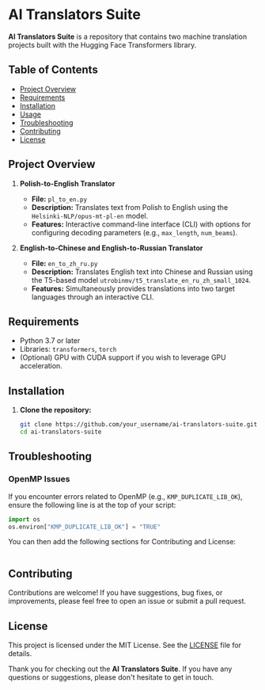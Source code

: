# AI Translators Suite

**AI Translators Suite** is a repository that contains two machine translation projects built with the Hugging Face Transformers library.

## Table of Contents

- [Project Overview](#project-overview)
- [Requirements](#requirements)
- [Installation](#installation)
- [Usage](#usage)
- [Troubleshooting](#troubleshooting)
- [Contributing](#contributing)
- [License](#license)

## Project Overview

1. **Polish-to-English Translator**
   - **File:** `pl_to_en.py`
   - **Description:** Translates text from Polish to English using the `Helsinki-NLP/opus-mt-pl-en` model.
   - **Features:** Interactive command-line interface (CLI) with options for configuring decoding parameters (e.g., `max_length`, `num_beams`).

2. **English-to-Chinese and English-to-Russian Translator**
   - **File:** `en_to_zh_ru.py`
   - **Description:** Translates English text into Chinese and Russian using the T5-based model `utrobinmv/t5_translate_en_ru_zh_small_1024`.
   - **Features:** Simultaneously provides translations into two target languages through an interactive CLI.

## Requirements

- Python 3.7 or later
- Libraries: `transformers`, `torch`
- (Optional) GPU with CUDA support if you wish to leverage GPU acceleration.

## Installation

1. **Clone the repository:**

   ```bash
   git clone https://github.com/your_username/ai-translators-suite.git
   cd ai-translators-suite
   ```
## Troubleshooting

### OpenMP Issues
If you encounter errors related to OpenMP (e.g., `KMP_DUPLICATE_LIB_OK`), ensure the following line is at the top of your script:

```python
import os
os.environ["KMP_DUPLICATE_LIB_OK"] = "TRUE"
```

You can then add the following sections for Contributing and License:

```markdown
```
## Contributing

Contributions are welcome! If you have suggestions, bug fixes, or improvements, please feel free to open an issue or submit a pull request.

## License

This project is licensed under the MIT License. See the [LICENSE](LICENSE) file for details.

Thank you for checking out the **AI Translators Suite**. If you have any questions or suggestions, please don't hesitate to get in touch.
